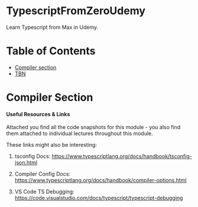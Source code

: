 # TypescriptFromZeroUdemy
Learn Typescript from Max in Udemy.

# Table of Contents
- [Compiler section](#compiler-section)
- [TBN](#)


# Compiler Section
#### Useful Resources & Links
Attached you find all the code snapshots for this module - you also find them attached to individual lectures throughout this module.

These links might also be interesting:

1. tsconfig Docs: https://www.typescriptlang.org/docs/handbook/tsconfig-json.html

2. Compiler Config Docs: https://www.typescriptlang.org/docs/handbook/compiler-options.html

3. VS Code TS Debugging: https://code.visualstudio.com/docs/typescript/typescript-debugging